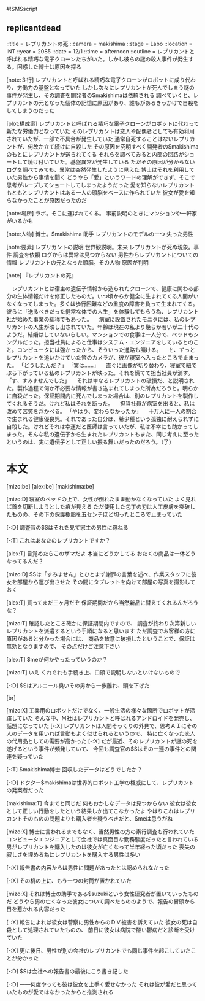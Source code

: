 #!SMSscript

## replicantdead

::title = レプリカントの死
::camera = makishima
::stage = Labo
::location = INT
::year = 2085
::date = 12/1
::time = afternoon
::outline = レプリカントと呼ばれる精巧な電子クローンたちがいた。しかし彼らの謎の殺人事件が発生する。困惑した博士は原因を探る

[note:３行]
レプリカントと呼ばれる精巧な電子クローンがロボットに成り代わり、労働力の基盤となっていた
しかし次々にレプリカントが死んでしまう謎の事件が発生し、その調査を開発者の$makishimaは依頼される
調べていくと、レプリカントの元となった個体の記憶に原因があり、誰もがあるきっかけで自殺をしてしまうのだった

[plot:構成案]
レプリカントと呼ばれる精巧な電子クローンがロボットに代わって新たな労働力となっていた
そのレプリカントは恋人や配偶者としても有効利用されていたが、一部で不具合が発生していた
通常自死することはないレプリカントが、何故か立て続けに自殺した
その原因を究明すべく開発者の$makishimaのもとにレプリカントが送られてくる
それらを調べてみると内部の回路がショートして焼け付いていた。基盤異常が発生している
ただその原因が分からない
ログを調べてみても、異常は突然発生したように見えた
博士はそれを利用していた男性から事情を聞く
どうやら「愛」というワードの理解ができず、そこで思考がループしてショートしてしまったようだった
愛を知らないレプリカント
もともとレプリカントはある一人の頭脳をベースに作られていた
彼女が愛を知らなかったことが原因だったのだ

[note:場所]
ラボ。そこに運ばれてくる。
事前説明のときにマンションや一軒家がいるかも

[note:人物]
博士。$makishima
助手
レプリカントのモデルの一つ
失った男性

[note:要素]
レプリカントの説明
世界観説明。未来
レプリカントが死ぬ現象。事件
調査を依頼
ログからは異常は見つからない
男性からレプリカントについての情報
レプリカントの元となった頭脳。その人物
原因が判明

[note]
『レプリカントの死』


　レプリカントとは宿主の遺伝子情報から造られたクローンで、健康に関わる部分の生体情報だけを修正したものだ。いつ頃からか健全に生まれてくる人間がいなくなってしまった。多くは歩行困難などの重度の障害を負って生まれてくる。彼らに「送るべきだった健常な体での人生」を体験してもらう為、レプリカント社が始めた事業の総称でもあった。
　病室に設置されたモニタには、私のレプリカントの人生が映し出されていた。年齢は現在の私より幾らか若いが二十代のようだ。結婚はしていないらしい。マンションでの食事は一人分で、ベッドもシングルだった。担当社員によると仕事はシステム・エンジニアをしているとのこと。コンピュータには強かったから、そういった進路も頷ける。
　と、ずっとレプリカントを追いかけていた筈のカメラが、彼が寝室へ入ったところで止まった。
「どうしたんだ？」
「実は……」
　直ぐに画像が切り替わり、寝室で紐でぶら下がっている私のレプリカントが映った。それを慌てて担当社員が消す。
「す、すみませんでした」
　それは単なるレプリカントの破損だ、と説明された。製作過程で何か不必要な情報が書き込まれてしまった所為だろうと。明らかに自殺だった。保証期間内に死んでしまった場合は、別のレプリカントを製作してくれるそうだ。けれど私はそれを断った。
　担当社員が病室を出ると、私は改めて苦笑を浮かべる。
「やはり、変わらなかったか」
　十万人に一人の割合で生まれる健康優良児。それであった自分は、希少種という孤独に耐えられずに自殺した。けれどそれは幸運だと医師は言っていたが、私は不幸にも助かってしまった。そんな私の遺伝子から生まれたレプリカントもまた、同じ考えに至ったというのは、実に遺伝子として正しい振る舞いだったのだろう。（了）


# 本文

[mizo:be]
[alex:be]
[makishima:be]

[mizo:D]
寝室のベッドの上で、女性が倒れたまま動かなくなっていた
よく見れば首を切断しようとした痕が見える
ただ使用した包丁の刃は人工皮膚を突破したものの、その下の保護樹脂を五センチほど切ったところで止まっていた

[-:D]
調査官の$Sはそれを見て家主の男性に尋ねる

[-:T]
これはあなたのレプリカントですか？

[alex:T]
目覚めたらこのザマだよ
本当にどうかしてる
おたくの商品は一体どうなってるんだ？

[mizo:D]
$Sは「すみません」とひとまず謝罪の言葉を述べ、作業スタッフに彼女を部屋から運び出させた
その間にタブレットを向けて部屋の写真を撮影しておく

[alex:T]
買ってまだ三ヶ月だぞ
保証期間だから当然新品に替えてくれるんだろうな？

[mizo:T]
確認したところ確かに保証期間内ですので、
調査が終わり次第新しいレプリカントを派遣するという手順になると思います
ただ調査でお客様の方に原因があると分かった場合には、
商品を故意に破損したということで、保証は無効となりますので、
その点だけご注意下さい

[alex:T]
$meが何かやったっていうのか？

[mizo:T]
いえ
くれぐれも手続き上、口頭で説明しないといけないもので

[-:D]
$Sはアルコール臭いその男から一歩離れ、頭を下げた

[br]

[mizo:X]
工業用のロボットだけでなく、一般生活の様々な箇所でロボットが活躍していた
そんな中、Ｍ社はレプリカントと呼ばれるアンドロイドを発売し、話題になっていた
[-:X]
レプリカントは人間そっくりの外見で、思考ＡＩにその人のデータを用いれば言動もよく似せられるというので、
特に亡くなった恋人の代用品としての需要が高かった
[-:X]
だが最近、そのレプリカントが謎の死を遂げるという事件が頻発していて、
今回も調査官の$Sはその一連の事件との関連を疑っていた

[-:T]
$makishima博士
回収したデータはどうでしたか？

[-:D]
ドクター$makishimaは世界的ロボット工学の権威にして、レプリカントの発案者だった

[makishima:T]
今までと同じだ
何もおかしなデータは見つからない
彼女は彼女として正しい行動をしたという結果しか出てこなかったよ
やはりこれはレプリカントそのものの問題よりも購入者を疑うべきだと、$meは思うがね

[mizo:X]
博士に言われるまでもなく、当然男性の方の素行調査も行われていた
コンピュータエンジニアとして会社では真面目な勤務態度だったと言われている
男がレプリカントを購入したのは彼女が亡くなって半年経った頃だった
喪失の寂しさを埋める為にレプリカントを購入する男性は多い

[-:X]
報告書の内容からは男性に問題があったとは認められなかった

[-:X]
その机の上に、もう一つの封筒が置かれていた

[mizo:X]
それは博士の助手である$suzukiという女性研究者が置いていったものだ
どうやら男の亡くなった彼女について調べたもののようで、報告の冒頭から目を惹かれる内容だった

[-:X]
報告によれば彼女は警察に男性からのＤＶ被害を訴えていた
彼女の死は自殺として処理されていたものの、
前日に彼女は病院で酷い鬱病だと診断を受けていた

[-:X]
更に後日、男性が別の会社のレプリカントでも同じ事件を起こしていたことが分かった

[-:D]
$Sは会社への報告書の最後にこう書き記した

[-:D]
――何度やっても彼は彼女を上手く愛せなかった
それは彼が愛だと思っていたものが愛ではなかったからと推測される

